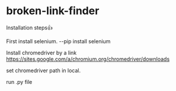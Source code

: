 # broken-link-finder

Installation steps👍

First install selenium.
  --pip install selenium

Install chromedriver by a link https://sites.google.com/a/chromium.org/chromedriver/downloads 

set chromedriver path in local.

run .py file

